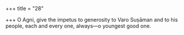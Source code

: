 +++
title = "28"

+++
O Agni, give the impetus to generosity to Varo Suṣāman and to his  people,
each and every one, always—o youngest good one.